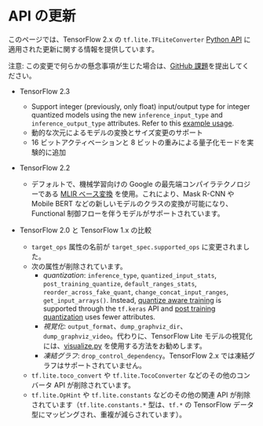 # API の更新 <a name="api_updates"></a>

このページでは、TensorFlow 2.x の `tf.lite.TFLiteConverter` [Python API](index.md) に適用された更新に関する情報を提供しています。

注意: この変更で何らかの懸念事項が生じた場合は、[GitHub 課題](https://github.com/tensorflow/tensorflow/issues/new?template=60-tflite-converter-issue.md)を提出してください。

- TensorFlow 2.3

    - Support integer (previously, only float) input/output type for integer quantized models using the new `inference_input_type` and `inference_output_type` attributes. Refer to this [example usage](../../performance/post_training_quantization.md#integer_only).
    - 動的な次元によるモデルの変換とサイズ変更のサポート
    - 16 ビットアクティベーションと 8 ビットの重みによる量子化モードを実験的に追加

- TensorFlow 2.2

    - デフォルトで、機械学習向けの Google の最先端コンパイラテクノロジーである [MLIR ベース変換](https://mlir.llvm.org/) を使用。これにより、Mask R-CNN や Mobile BERT などの新しいモデルのクラスの変換が可能になり、Functional 制御フローを伴うモデルがサポートされています。

- TensorFlow 2.0 と TensorFlow 1.x の比較

    - `target_ops` 属性の名前が `target_spec.supported_ops` に変更されました。
    - 次の属性が削除されています。
        - *quantization*: `inference_type`, `quantized_input_stats`, `post_training_quantize`, `default_ranges_stats`, `reorder_across_fake_quant`, `change_concat_input_ranges`, `get_input_arrays()`. Instead, [quantize aware training](https://www.tensorflow.org/model_optimization/guide/quantization/training) is supported through the `tf.keras` API and [post training quantization](../../performance/post_training_quantization.md) uses fewer attributes.
        - *視覚化*: `output_format`、`dump_graphviz_dir`、`dump_graphviz_video`。代わりに、TensorFlow Lite モデルの視覚化には、[visualize.py](https://github.com/tensorflow/tensorflow/blob/master/tensorflow/lite/tools/visualize.py) を使用する方法をお勧めします。
        - *凍結グラフ*: `drop_control_dependency`。TensorFlow 2.x では凍結グラフはサポートされていません。
    - `tf.lite.toco_convert` や `tf.lite.TocoConverter` などのその他のコンバータ API が削除されています。
    - `tf.lite.OpHint` や `tf.lite.constants` などのその他の関連 API が削除されています（`tf.lite.constants.*` 型は、`tf.*` の TensorFlow データ型にマッピングされ、重複が減らされています）。
